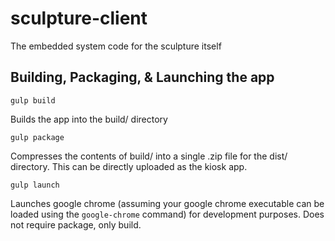 # sculpture-client
The embedded system code for the sculpture itself

## Building, Packaging, & Launching the app

    gulp build

Builds the app into the build/ directory

    gulp package

Compresses the contents of build/ into a single .zip file for the dist/ directory. This can be directly uploaded as the kiosk app.

    gulp launch

Launches google chrome (assuming your google chrome executable can be loaded using the `google-chrome` command) for development purposes. Does not require package, only build.

